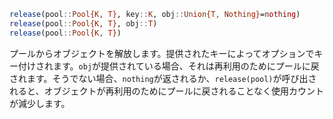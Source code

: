 ```julia
release(pool::Pool{K, T}, key::K, obj::Union{T, Nothing}=nothing)
release(pool::Pool{K, T}, obj::T)
release(pool::Pool{K, T})
```

プールからオブジェクトを解放します。提供されたキーによってオプションでキー付けされます。`obj`が提供されている場合、それは再利用のためにプールに戻されます。そうでない場合、`nothing`が返されるか、`release(pool)`が呼び出されると、オブジェクトが再利用のためにプールに戻されることなく使用カウントが減少します。
